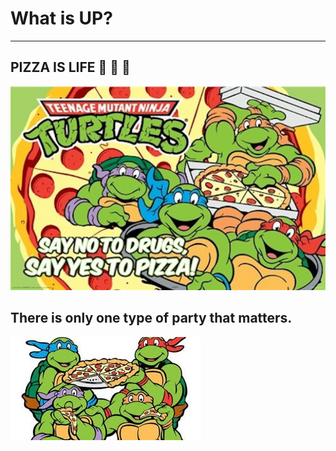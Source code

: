 # What is UP?
---
## PIZZA IS LIFE :pizza: :pizza: :pizza:
![alt](uistzxvy5nzdtdqpkamv.jpg)
## There is only one type of party that matters.
![Pizza Party](eatpizza.jpg)
